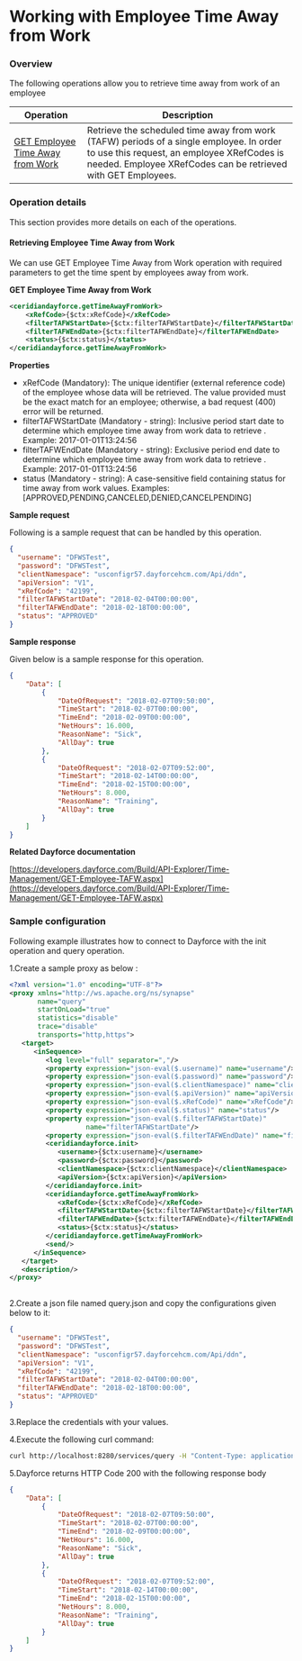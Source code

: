 # Working with Employee Time Away from Work

### Overview 

The following operations allow you to retrieve time away from work of an employee

| Operation | Description |
| ------------- |-------------|
|[GET Employee Time Away from Work](#retrieving-employee-time-away-from-work)| Retrieve the scheduled time away from work (TAFW) periods of a single employee. In order to use this request, an employee XRefCodes is needed. Employee XRefCodes can be retrieved with GET Employees. |

### Operation details

This section provides more details on each of the operations.

#### Retrieving Employee Time Away from Work
We can use GET Employee Time Away from Work operation with required parameters to get the time spent by employees away from work.

**GET Employee Time Away from Work**
```xml
<ceridiandayforce.getTimeAwayFromWork>
    <xRefCode>{$ctx:xRefCode}</xRefCode>
    <filterTAFWStartDate>{$ctx:filterTAFWStartDate}</filterTAFWStartDate>
    <filterTAFWEndDate>{$ctx:filterTAFWEndDate}</filterTAFWEndDate>
    <status>{$ctx:status}</status>
</ceridiandayforce.getTimeAwayFromWork>
```

**Properties**

* xRefCode (Mandatory): The unique identifier (external reference code) of the employee whose data will be retrieved. The value provided must be the exact match for an employee; otherwise, a bad request (400) error will be returned.
* filterTAFWStartDate (Mandatory - string): Inclusive period start date to determine which employee time away from work data to retrieve . Example: 2017-01-01T13:24:56
* filterTAFWEndDate (Mandatory - string): Exclusive period end date to determine which employee time away from work data to retrieve . Example: 2017-01-01T13:24:56
* status (Mandatory - string): A case-sensitive field containing status for time away from work values. Examples: [APPROVED,PENDING,CANCELED,DENIED,CANCELPENDING]

**Sample request**

Following is a sample request that can be handled by this operation.

```json
{
  "username": "DFWSTest",
  "password": "DFWSTest",
  "clientNamespace": "usconfigr57.dayforcehcm.com/Api/ddn",
  "apiVersion": "V1",
  "xRefCode": "42199",
  "filterTAFWStartDate": "2018-02-04T00:00:00",
  "filterTAFWEndDate": "2018-02-18T00:00:00",
  "status": "APPROVED"
}
```

**Sample response**

Given below is a sample response for this operation.

```json
{
    "Data": [
        {
            "DateOfRequest": "2018-02-07T09:50:00",
            "TimeStart": "2018-02-07T00:00:00",
            "TimeEnd": "2018-02-09T00:00:00",
            "NetHours": 16.000,
            "ReasonName": "Sick",
            "AllDay": true
        },
        {
            "DateOfRequest": "2018-02-07T09:52:00",
            "TimeStart": "2018-02-14T00:00:00",
            "TimeEnd": "2018-02-15T00:00:00",
            "NetHours": 8.000,
            "ReasonName": "Training",
            "AllDay": true
        }
    ]
}
```

**Related Dayforce documentation**

[https://developers.dayforce.com/Build/API-Explorer/Time-Management/GET-Employee-TAFW.aspx](https://developers.dayforce.com/Build/API-Explorer/Time-Management/GET-Employee-TAFW.aspx)

### Sample configuration

Following example illustrates how to connect to Dayforce with the init operation and query operation.

1.Create a sample proxy as below :
```xml
<?xml version="1.0" encoding="UTF-8"?>
<proxy xmlns="http://ws.apache.org/ns/synapse"
       name="query"
       startOnLoad="true"
       statistics="disable"
       trace="disable"
       transports="http,https">
   <target>
      <inSequence>
         <log level="full" separator=","/>
         <property expression="json-eval($.username)" name="username"/>
         <property expression="json-eval($.password)" name="password"/>
         <property expression="json-eval($.clientNamespace)" name="clientNamespace"/>
         <property expression="json-eval($.apiVersion)" name="apiVersion"/>
         <property expression="json-eval($.xRefCode)" name="xRefCode"/>
         <property expression="json-eval($.status)" name="status"/>
         <property expression="json-eval($.filterTAFWStartDate)"
                   name="filterTAFWStartDate"/>
         <property expression="json-eval($.filterTAFWEndDate)" name="filterTAFWEndDate"/>
         <ceridiandayforce.init>
            <username>{$ctx:username}</username>
            <password>{$ctx:password}</password>
            <clientNamespace>{$ctx:clientNamespace}</clientNamespace>
            <apiVersion>{$ctx:apiVersion}</apiVersion>
         </ceridiandayforce.init>
         <ceridiandayforce.getTimeAwayFromWork>
            <xRefCode>{$ctx:xRefCode}</xRefCode>
            <filterTAFWStartDate>{$ctx:filterTAFWStartDate}</filterTAFWStartDate>
            <filterTAFWEndDate>{$ctx:filterTAFWEndDate}</filterTAFWEndDate>
            <status>{$ctx:status}</status>
         </ceridiandayforce.getTimeAwayFromWork>
         <send/>
      </inSequence>
   </target>
   <description/>
</proxy>
                                
```

2.Create a json file named query.json and copy the configurations given below to it:

```json
{
  "username": "DFWSTest",
  "password": "DFWSTest",
  "clientNamespace": "usconfigr57.dayforcehcm.com/Api/ddn",
  "apiVersion": "V1",
  "xRefCode": "42199",
  "filterTAFWStartDate": "2018-02-04T00:00:00",
  "filterTAFWEndDate": "2018-02-18T00:00:00",
  "status": "APPROVED"
}
```
3.Replace the credentials with your values.

4.Execute the following curl command:

```bash
curl http://localhost:8280/services/query -H "Content-Type: application/json" -d @query.json
```
5.Dayforce returns HTTP Code 200 with the following response body

```json
{
    "Data": [
        {
            "DateOfRequest": "2018-02-07T09:50:00",
            "TimeStart": "2018-02-07T00:00:00",
            "TimeEnd": "2018-02-09T00:00:00",
            "NetHours": 16.000,
            "ReasonName": "Sick",
            "AllDay": true
        },
        {
            "DateOfRequest": "2018-02-07T09:52:00",
            "TimeStart": "2018-02-14T00:00:00",
            "TimeEnd": "2018-02-15T00:00:00",
            "NetHours": 8.000,
            "ReasonName": "Training",
            "AllDay": true
        }
    ]
}
```
